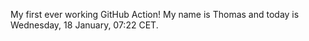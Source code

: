 My first ever working GitHub Action!
My name is Thomas and today is Wednesday, 18 January, 07:22 CET. 
